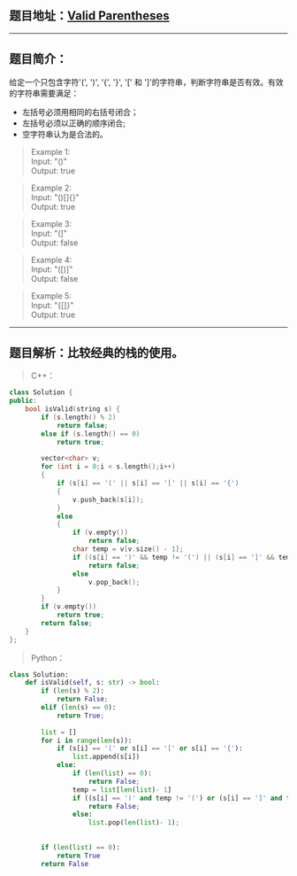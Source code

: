 ## 题目地址：[Valid Parentheses](https://leetcode.com/problems/valid-parentheses/)
---
## 题目简介：
给定一个只包含字符'(', ')', '{', '}', '[' 和 ']'的字符串，判断字符串是否有效。有效的字符串需要满足：  
+ 左括号必须用相同的右括号闭合；
+ 左括号必须以正确的顺序闭合; 
+ 空字符串认为是合法的。
 
> Example 1:   
> Input: "()"   
> Output: true   

> Example 2:   
> Input: "()[]{}"   
> Output: true   

> Example 3:  
> Input: "(]"   
> Output: false   

> Example 4:  
> Input: "([)]"   
> Output: false   

> Example 5:   
> Input: "{[]}"   
> Output: true   
---
## 题目解析：比较经典的栈的使用。   
> C++：

```c++
class Solution {
public:
    bool isValid(string s) {
        if (s.length() % 2)
            return false;
        else if (s.length() == 0)
            return true;
 
        vector<char> v;
        for (int i = 0;i < s.length();i++)
        {
            if (s[i] == '(' || s[i] == '[' || s[i] == '{')
            {
                v.push_back(s[i]);
            }
            else
            {
                if (v.empty())
                    return false;
                char temp = v[v.size() - 1];
                if ((s[i] == ')' && temp != '(') || (s[i] == ']' && temp != '[') || (s[i] == '}' && temp != '{'))
                    return false;
                else
                    v.pop_back();
            }
        }
        if (v.empty())
            return true;
        return false;
    }
};
```
> Python：

```python
class Solution:
    def isValid(self, s: str) -> bool:
        if (len(s) % 2):
            return False;
        elif (len(s) == 0):
            return True;
 
        list = []
        for i in range(len(s)):
            if (s[i] == '(' or s[i] == '[' or s[i] == '{'):
                list.append(s[i])
            else:
                if (len(list) == 0):
                    return False;
                temp = list[len(list)- 1]
                if ((s[i] == ')' and temp != '(') or (s[i] == ']' and temp != '[') or (s[i] == '}' and temp != '{')):
                    return False;
                else:
                    list.pop(len(list)- 1);
        
        
        if (len(list) == 0):
            return True
        return False
```
